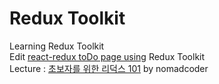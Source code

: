 # Redux Toolkit

Learning Redux Toolkit  
Edit [react-redux toDo page using](https://github.com/LEEBONGHAK/react-redux) Redux Toolkit  
Lecture : [초보자를 위한 리덕스 101](https://nomadcoders.co/redux-for-beginners) by nomadcoder  
